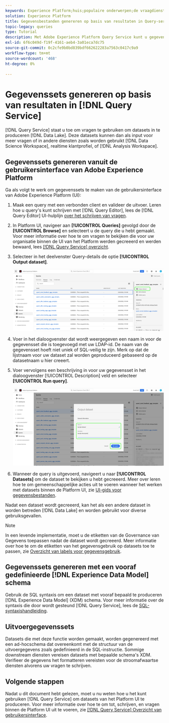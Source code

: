 ```yaml
---
keywords: Experience Platform;huis;populaire onderwerpen;de vraagdienst;de dienst van de Vraag;produceert datasets;produceert dataset;creeer dataset;
solution: Experience Platform
title: Gegevensbestanden genereren op basis van resultaten in Query-service
topic-legacy: queries
type: Tutorial
description: Met Adobe Experience Platform Query Service kunt u gegevenssets maken vanuit de gebruikersinterface. Nadat een dataset wordt gecreeerd, kan het als een andere dataset in het meer van Gegevens worden betreden en voor een verscheidenheid van gebruiksgevallen worden gebruikt.
exl-id: 6f6c049d-f19f-4161-aeb4-3a01eca7dc75
source-git-commit: 0c2cfe9b0bd839bdf662622283a7563c0417c9a9
workflow-type: tm+mt
source-wordcount: '468'
ht-degree: 0%

---
```


# Gegevenssets genereren op basis van resultaten in [!DNL Query Service]

[!DNL Query Service] staat u toe om vragen te gebruiken om datasets in te produceren [!DNL Data Lake]. Deze datasets kunnen dan als input voor meer vragen of in andere diensten zoals worden gebruikt [!DNL Data Science Workspace], realtime klantprofiel, of [!DNL Analysis Workspace].

## Gegevenssets genereren vanuit de gebruikersinterface van Adobe Experience Platform

Ga als volgt te werk om gegevenssets te maken van de gebruikersinterface van Adobe Experience Platform (UI):

1. Maak een query met een verbonden client en valideer de uitvoer. Leren hoe u query&#39;s kunt schrijven met [!DNL Query Editor], lees de [!DNL Query Editor] UI-hulplijn [over het schrijven van vragen](./user-guide.md#writing-queries).

2. In Platform UI, navigeer aan **[!UICONTROL Queries]** gevolgd door de **[!UICONTROL Browse]** en selecteert u de query die u hebt gemaakt. Voor meer informatie over hoe te om vragen te bekijken die voor uw organisatie binnen de UI van het Platform werden gecreeerd en werden bewaard, lees [[!DNL Query Service] overzicht](./overview.md#browse).

3. Selecteer in het deelvenster Query-details de optie **[!UICONTROL Output dataset]**.

   ![Gegevensset uitvoer selecteren](../images/ui/create-datasets/output-dataset.png)

4. Voer in het dialoogvenster dat wordt weergegeven een naam in voor de gegevensset die is toegevoegd met uw LDAP-id. De naam van de gegevensset hoeft niet uniek of SQL-veilig te zijn. Merk op dat de lijstnaam voor uw dataset zal worden geproduceerd gebaseerd op de datasetnaam u hier creeert.

5. Voer vervolgens een beschrijving in voor uw gegevensset in het dialoogvenster [!UICONTROL Description] veld en selecteer **[!UICONTROL Run query]**.

   ![Query uitvoeren](../images/ui/create-datasets/run-query.png)

6. Wanneer de query is uitgevoerd, navigeert u naar **[!UICONTROL Datasets]** om de dataset te bekijken u hebt gecreeerd. Meer over leren hoe te om gemeenschappelijke acties uit te voeren wanneer het werken met datasets binnen de Platform UI, zie [UI-gids voor gegevensbestanden](../../catalog/datasets/user-guide.md).

Nadat een dataset wordt gecreeerd, kan het als een andere dataset in worden betreden [!DNL Data Lake] en worden gebruikt voor diverse gebruiksgevallen.

>[!NOTE]
>
>In een levende implementatie, moet u de etiketten van de Governance van Gegevens toepassen nadat de dataset wordt gecreeerd. Meer informatie over hoe te om de etiketten van het gegevensgebruik op datasets toe te passen, zie [Overzicht van labels voor gegevensgebruik](../../data-governance/labels/overview.md).

## Gegevenssets genereren met een vooraf gedefinieerde [!DNL Experience Data Model] schema

Gebruik de SQL syntaxis om een dataset met vooraf bepaald te produceren [!DNL Experience Data Model] (XDM) schema. Voor meer informatie over de syntaxis die door wordt gesteund [!DNL Query Service], lees de [SQL-syntaxishandleiding](../sql/syntax.md#create-table-as-select).

## Uitvoergegevenssets

Datasets die met deze functie worden gemaakt, worden gegenereerd met een ad-hocschema dat overeenkomt met de structuur van de uitvoergegevens zoals gedefinieerd in de SQL-instructie. Sommige downstream diensten vereisen datasets met bepaalde schema&#39;s XDM. Verifieer de gegevens het formatteren vereisten voor de stroomafwaartse diensten alvorens uw vragen te schrijven.

## Volgende stappen

Nadat u dit document hebt gelezen, moet u nu weten hoe u het kunt gebruiken [!DNL Query Service] om datasets van het Platform UI te produceren. Voor meer informatie over hoe te om tot, schrijven, en vragen binnen de Platform UI uit te voeren, zie [[!DNL Query Service] Overzicht van gebruikersinterface](./overview.md).
